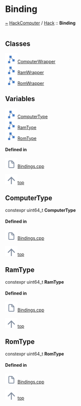<a id="binding"></a>
<h1>Binding</h1>
<a id="a00901"></a>
<a href="https://github.com/CharlesCarley/HackComputer#~">~</a>
<a href="index.md#index">HackComputer</a>
<span class="inline-text">/</span>
<a href="a00900.md#hack">Hack</a>
<span class="inline-text">::</span>
<span class="bold-text"><b>Binding</b></span>
<br/>
<br/>
<a id="classes"></a>
<h2>Classes</h2>
<div class="icon-link">
<img src="../images/class.svg"/><a href="a00956.md#computerwrapper">ComputerWrapper</a>
</div>
<div class="icon-link">
<img src="../images/class.svg"/><a href="a00952.md#ramwrapper">RamWrapper</a>
</div>
<div class="icon-link">
<img src="../images/class.svg"/><a href="a00948.md#romwrapper">RomWrapper</a>
</div>
<a id="variables"></a>
<h2>Variables</h2>
<span class="icon-list-item"><a href="#computertype" class="icon-list-item"><img src="../images/class.svg" class="icon-list-item"/><span class="icon-list-item">ComputerType</span>
</a>
</span>
<br/>
<span class="icon-list-item"><a href="#ramtype" class="icon-list-item"><img src="../images/class.svg" class="icon-list-item"/><span class="icon-list-item">RamType</span>
</a>
</span>
<br/>
<span class="icon-list-item"><a href="#romtype" class="icon-list-item"><img src="../images/class.svg" class="icon-list-item"/><span class="icon-list-item">RomType</span>
</a>
</span>
<br/>
<a id="defined-in"></a>
<h4>Defined in</h4>
<span class="icon-list-item"><a href="https://github.com/CharlesCarley/HackComputer/blob/master/Source/Bindings/Bindings.cpp#L40" class="icon-list-item"><img src="../images/file.svg" class="icon-list-item"/><span class="icon-list-item">Bindings.cpp</span>
</a>
</span>
<br/>
<br/>
<span class="icon-list-item"><a href="#binding" class="icon-list-item"><img src="../images/jumpToTop.svg" class="icon-list-item"/><span class="icon-list-item">top</span>
</a>
</span>
<a id="computertype"></a>
<h2>ComputerType</h2>
<span class="inline-text">constexpr uint64_t</span>
<span class="bold-text"><b>ComputerType</b></span>
<br/>
<a id="defined-in"></a>
<h4>Defined in</h4>
<span class="icon-list-item"><a href="https://github.com/CharlesCarley/HackComputer/blob/master/Source/Bindings/Bindings.cpp#L44" class="icon-list-item"><img src="../images/file.svg" class="icon-list-item"/><span class="icon-list-item">Bindings.cpp</span>
</a>
</span>
<br/>
<br/>
<span class="icon-list-item"><a href="#binding" class="icon-list-item"><img src="../images/jumpToTop.svg" class="icon-list-item"/><span class="icon-list-item">top</span>
</a>
</span>
<br/>
<a id="ramtype"></a>
<h2>RamType</h2>
<span class="inline-text">constexpr uint64_t</span>
<span class="bold-text"><b>RamType</b></span>
<br/>
<a id="defined-in"></a>
<h4>Defined in</h4>
<span class="icon-list-item"><a href="https://github.com/CharlesCarley/HackComputer/blob/master/Source/Bindings/Bindings.cpp#L46" class="icon-list-item"><img src="../images/file.svg" class="icon-list-item"/><span class="icon-list-item">Bindings.cpp</span>
</a>
</span>
<br/>
<br/>
<span class="icon-list-item"><a href="#binding" class="icon-list-item"><img src="../images/jumpToTop.svg" class="icon-list-item"/><span class="icon-list-item">top</span>
</a>
</span>
<br/>
<a id="romtype"></a>
<h2>RomType</h2>
<span class="inline-text">constexpr uint64_t</span>
<span class="bold-text"><b>RomType</b></span>
<br/>
<a id="defined-in"></a>
<h4>Defined in</h4>
<span class="icon-list-item"><a href="https://github.com/CharlesCarley/HackComputer/blob/master/Source/Bindings/Bindings.cpp#L45" class="icon-list-item"><img src="../images/file.svg" class="icon-list-item"/><span class="icon-list-item">Bindings.cpp</span>
</a>
</span>
<br/>
<br/>
<span class="icon-list-item"><a href="#binding" class="icon-list-item"><img src="../images/jumpToTop.svg" class="icon-list-item"/><span class="icon-list-item">top</span>
</a>
</span>
<br/>
</div>
</div>
</body>
</html>
